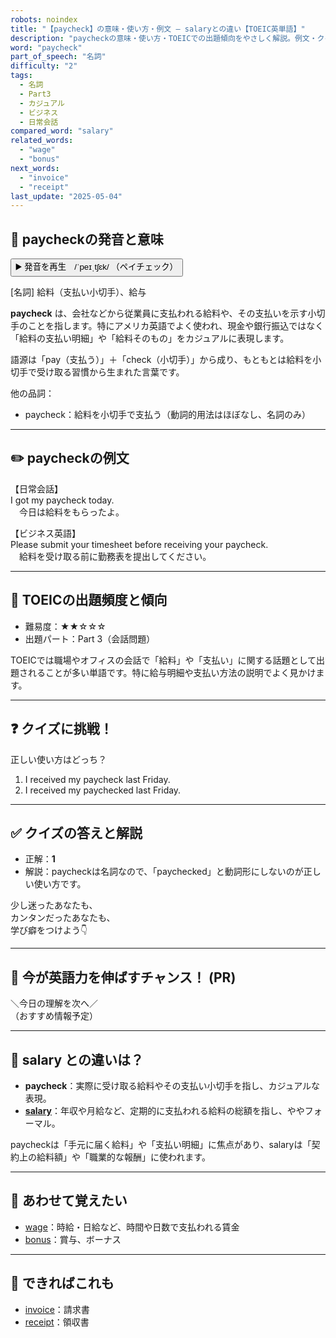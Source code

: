 ```yaml
---
robots: noindex
title: "【paycheck】の意味・使い方・例文 ― salaryとの違い【TOEIC英単語】"
description: "paycheckの意味・使い方・TOEICでの出題傾向をやさしく解説。例文・クイズ付きでsalaryとの違いもわかりやすく学べます。"
word: "paycheck"
part_of_speech: "名詞"
difficulty: "2"
tags:
  - 名詞
  - Part3
  - カジュアル
  - ビジネス
  - 日常会話
compared_word: "salary"
related_words:
  - "wage"
  - "bonus"
next_words:
  - "invoice"
  - "receipt"
last_update: "2025-05-04"
---
```


## 🔰 paycheckの発音と意味

<button class="play-audio" onclick="playTTS('paycheck')">
  <span class="play-audio-main">
    ▶️ 発音を再生　/ˈpeɪˌtʃɛk/
  </span>
  <span class="play-audio-sub">
    （ペイチェック）
  </span>
</button>

[名詞] 給料（支払い小切手）、給与

**paycheck** は、会社などから従業員に支払われる給料や、その支払いを示す小切手のことを指します。特にアメリカ英語でよく使われ、現金や銀行振込ではなく「給料の支払い明細」や「給料そのもの」をカジュアルに表現します。

語源は「pay（支払う）」＋「check（小切手）」から成り、もともとは給料を小切手で受け取る習慣から生まれた言葉です。

他の品詞：  
- paycheck：給料を小切手で支払う（動詞的用法はほぼなし、名詞のみ）

---

## ✏️ paycheckの例文

【日常会話】  
I got my paycheck today.  
　今日は給料をもらったよ。

【ビジネス英語】  
Please submit your timesheet before receiving your paycheck.  
　給料を受け取る前に勤務表を提出してください。

---

## 🎯 TOEICの出題頻度と傾向

- 難易度：★★☆☆☆
- 出題パート：Part 3（会話問題）

TOEICでは職場やオフィスの会話で「給料」や「支払い」に関する話題として出題されることが多い単語です。特に給与明細や支払い方法の説明でよく見かけます。

---

## ❓ クイズに挑戦！

正しい使い方はどっち？

1. I received my paycheck last Friday.  
2. I received my paychecked last Friday.

---

## ✅ クイズの答えと解説

- 正解：**1**
- 解説：paycheckは名詞なので、「paychecked」と動詞形にしないのが正しい使い方です。

少し迷ったあなたも、  
カンタンだったあなたも、  
学び癖をつけよう👇️

---

## 🚀 今が英語力を伸ばすチャンス！ (PR)

<div class="info-center">
＼今日の理解を次へ／<br>  
（おすすめ情報予定）
</div>

---

## 🤔  salary との違いは？

- **paycheck**：実際に受け取る給料やその支払い小切手を指し、カジュアルな表現。
- **[salary](/salary)**：年収や月給など、定期的に支払われる給料の総額を指し、ややフォーマル。

paycheckは「手元に届く給料」や「支払い明細」に焦点があり、salaryは「契約上の給料額」や「職業的な報酬」に使われます。

---

## 🧩 あわせて覚えたい

- [wage](/wage)：時給・日給など、時間や日数で支払われる賃金
- [bonus](/bonus)：賞与、ボーナス

---

## 📖 できればこれも

- [invoice](/invoice)：請求書
- [receipt](/receipt)：領収書

<!-- cvid: aid28_bid45 -->
